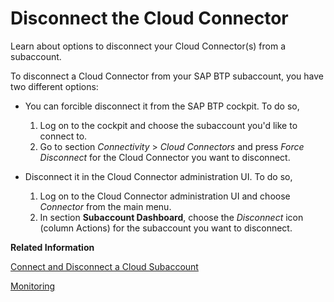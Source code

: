 <!-- loiod9e877194a874ce7be811386f124a3b7 -->

# Disconnect the Cloud Connector 

Learn about options to disconnect your Cloud Connector\(s\) from a subaccount.

To disconnect a Cloud Connector from your SAP BTP subaccount, you have two different options:

-   You can forcible disconnect it from the SAP BTP cockpit. To do so,
    1.  Log on to the cockpit and choose the subaccount you'd like to connect to.
    2.  Go to section *Connectivity* \> *Cloud Connectors* and press *Force Disconnect* for the Cloud Connector you want to disconnect.


-   Disconnect it in the Cloud Connector administration UI. To do so,
    1.  Log on to the Cloud Connector administration UI and choose *Connector* from the main menu.
    2.  In section **Subaccount Dashboard**, choose the *Disconnect* icon \(column Actions\) for the subaccount you want to disconnect.


**Related Information**  


[Connect and Disconnect a Cloud Subaccount](connect-and-disconnect-a-cloud-subaccount-e8f055e.md "")

[Monitoring](monitoring-6d9c937.md "Learn how to monitor the Cloud Connector from the SAP BTP cockpit and from the Cloud Connector administration UI.")

